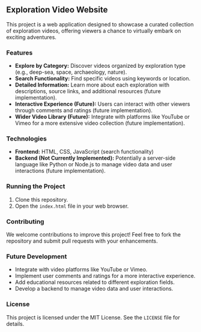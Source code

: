 ## Exploration Video Website

This project is a web application designed to showcase a curated collection of exploration videos, offering viewers a chance to virtually embark on exciting adventures.

### Features

* **Explore by Category:** Discover videos organized by exploration type (e.g., deep-sea, space, archaeology, nature).
* **Search Functionality:** Find specific videos using keywords or location.
* **Detailed Information:** Learn more about each exploration with descriptions, source links, and additional resources (future implementation).
* **Interactive Experience (Future):** Users can interact with other viewers through comments and ratings (future implementation).
* **Wider Video Library (Future):** Integrate with platforms like YouTube or Vimeo for a more extensive video collection (future implementation).

### Technologies

* **Frontend:** HTML, CSS, JavaScript (search functionality)
* **Backend (Not Currently Implemented):** Potentially a server-side language like Python or Node.js to manage video data and user interactions (future implementation).

### Running the Project

1. Clone this repository.
2. Open the `index.html` file in your web browser.

### Contributing

We welcome contributions to improve this project! Feel free to fork the repository and submit pull requests with your enhancements.

### Future Development

* Integrate with video platforms like YouTube or Vimeo.
* Implement user comments and ratings for a more interactive experience.
* Add educational resources related to different exploration fields.
* Develop a backend to manage video data and user interactions.

### License

This project is licensed under the MIT License. See the `LICENSE` file for details.
